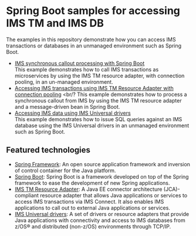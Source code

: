 # Spring Boot samples for accessing IMS TM and IMS DB 

The examples in this repository demonstrate how you can access IMS transactions or databases in an unmanaged environment such as Spring Boot. 

* [IMS synchronous callout processing with Spring Boot](https://github.com/imsdev/ims-java-springboot/tree/master/ims-springboot-callout) <br/>
This example demonstrates how to call IMS transactions as microservices by using the IMS TM resource adapter, 
with connection pooling, in an un-managed environment. 
* [Accessing IMS transactions using IMS TM Resource Adapter with connection pooling](https://github.com/imsdev/ims-java-springboot/tree/master/ims-springboot-tm) <br/?
This example demonstrates how to process a synchronous callout from IMS by using the IMS TM resource adapter and a message-driven bean in Spring Boot.
* [Accessing IMS data using IMS Universal drivers](https://github.com/imsdev/ims-java-springboot/tree/master/ims-springboot-jdbc) <br/>
This example demonstrates how to issue SQL queries against an IMS database using the IMS Universal drivers in an unmanaged environment such as Spring Boot.

## Featured technologies

* [Spring Framework](https://spring.io/): An open source application framework and inversion of control container for the Java platform.
* [Spring Boot](http://projects.spring.io/spring-boot/)</a>: Spring Boot is a framework developed on top of the Spring framework to ease the development of new Spring applications. 
* [IMS TM Resource Adapter](https://www.ibm.com/support/knowledgecenter/SSEPH2_14.1.0/com.ibm.ims14.doc.tmra/topics/tmresoverview.htm): 
A Java EE connector architecture (JCA)-compliant resource adapter that allows Java applications or services to access IMS transactions via IMS Connect. It also enables IMS applications to call out to external Java applications or services.
* [IMS Universal drivers](https://www.ibm.com/support/knowledgecenter/SSEPH2_14.1.0/com.ibm.ims14.doc.apg/ims_odbjdbcintro.htm): 
A set of drivers or resource adapters that provide Java applications with connectivity and access to IMS databases from z/OS® and distributed (non-z/OS) environments through TCP/IP.